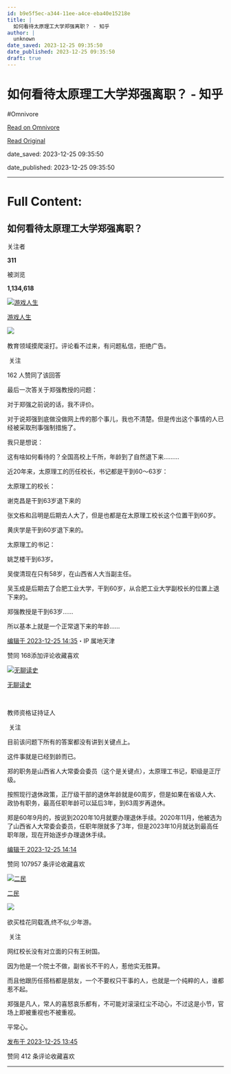 ```yaml
---
id: b9e5f5ec-a344-11ee-a4ce-eba40e15218e
title: |
  如何看待太原理工大学郑强离职？ - 知乎
author: |
  unknown
date_saved: 2023-12-25 09:35:50
date_published: 2023-12-25 09:35:50
draft: true
---
```


# 如何看待太原理工大学郑强离职？ - 知乎
#Omnivore

[Read on Omnivore](https://omnivore.app/me/-18ca1dc18b2)

[Read Original](https://www.zhihu.com/question/636325291/answer/3338260434)

date_saved: 2023-12-25 09:35:50

date_published: 2023-12-25 09:35:50

--- 

# Full Content: 

## 如何看待太原理工大学郑强离职？

关注者

**311**

被浏览

**1,134,618**

[![游戏人生](https://proxy-prod.omnivore-image-cache.app/0x0,s8KWjlBC5on2i9zy60UWEA0EpuHqyZ3ETf8est8xhAds/https://picx.zhimg.com/v2-30245317d61a6fb8cbbbe6ad82b2bfcb_l.jpg?source=2c26e567)](https://www.zhihu.com/people/qi-kuo-tan-yan-87)

[游戏人生](https://www.zhihu.com/people/qi-kuo-tan-yan-87)

​![](https://proxy-prod.omnivore-image-cache.app/0x0,sRpP1H2oa_TfsDLpATwsIt6ipVLRN7HlUZGTch2Ee4JQ/https://picx.zhimg.com/v2-4812630bc27d642f7cafcd6cdeca3d7a.jpg?source=88ceefae)

教育领域摸爬滚打。评论看不过来，有问题私信，拒绝广告。

​ 关注

162 人赞同了该回答

最后一次答关于郑强教授的问题：

对于郑强之前说的话，我不评价。

对于说郑强到底做没做网上传的那个事儿，我也不清楚。但是传出这个事情的人已经被采取刑事强制措施了。

我只是想说：

这有啥如何看待的？全国高校上千所，年龄到了自然退下来………

近20年来，太原理工的历任校长，书记都是干到60～63岁：

太原理工的校长：

谢克昌是干到63岁退下来的

张文栋和吕明是后期去人大了，但是也都是在太原理工校长这个位置干到60岁。

黄庆学是干到60岁退下来的。

太原理工的书记：

姚芝楼干到63岁。

吴俊清现在只有58岁，在山西省人大当副主任。

吴玉成是后期去了合肥工业大学，干到60岁，从合肥工业大学副校长的位置上退下来的。

郑强教授是干到63岁……

所以基本上就是一个正常退下来的年龄……

[编辑于 2023-12-25 14:35](https://www.zhihu.com/question/636325291/answer/3338260434)・IP 属地天津

​赞同 168​​添加评论​收藏​喜欢

[![无聊读史](https://proxy-prod.omnivore-image-cache.app/0x0,sisAdMkx0Ai9hiROZ-b8CqRf76skd50Fkuh02NxdE4uk/https://pic1.zhimg.com/v2-3e6a950385c5c37a883cac11ff0234e4_l.jpg?source=1def8aca)](https://www.zhihu.com/people/niu-yan-41)

[无聊读史](https://www.zhihu.com/people/niu-yan-41)

[​](https://www.zhihu.com/question/48510028)

教师资格证持证人

​ 关注

目前该问题下所有的答案都没有讲到关键点上。

这件事就是已经到龄而已。

郑的职务是山西省人大常委会委员（这个是关键点），太原理工书记，职级是正厅级。

按照现行退休政策，正厅级干部的退休年龄就是60周岁，但是如果在省级人大、政协有职务，最高任职年龄可以延后3年，到63周岁再退休。

郑是60年9月的，按说到2020年10月就要办理退休手续。2020年11月，他被选为了山西省人大常委会委员，任职年限就多了3年，但是2023年10月就达到最高任职年限，现在开始逐步办理退休手续。

[编辑于 2023-12-25 14:14](https://www.zhihu.com/question/636325291/answer/3337402807)

​赞同 1079​​57 条评论​收藏​喜欢

[![二民](https://proxy-prod.omnivore-image-cache.app/0x0,s_sbfujM6y3nOQtmjWJ9USGNrNCzkZQztxMk5qGTH-RY/https://picx.zhimg.com/v2-d8c2fefcb42df86f37941b504873f20b_l.jpg?source=1def8aca)](https://www.zhihu.com/people/wang-jian-min-76-87)

[二民](https://www.zhihu.com/people/wang-jian-min-76-87)

​![](https://proxy-prod.omnivore-image-cache.app/0x0,sRpP1H2oa_TfsDLpATwsIt6ipVLRN7HlUZGTch2Ee4JQ/https://picx.zhimg.com/v2-4812630bc27d642f7cafcd6cdeca3d7a.jpg?source=88ceefae)

欲买桂花同载酒,终不似,少年游。

​ 关注

网红校长没有对立面的只有王树国。

因为他是一个院士不做，副省长不干的人，惹他实无胜算。

而且他跟历任搭档都是朋友，一个不要权只干事的人，也就是一个纯粹的人，谁都惹不起。

郑强是凡人，常人的喜怒哀乐都有，不可能对滚滚红尘不动心，不过这是小节，官场上即被重视也不被重视。

平常心。

[发布于 2023-12-25 13:45](https://www.zhihu.com/question/636325291/answer/3338320325)

​赞同 41​​2 条评论​收藏​喜欢

---

